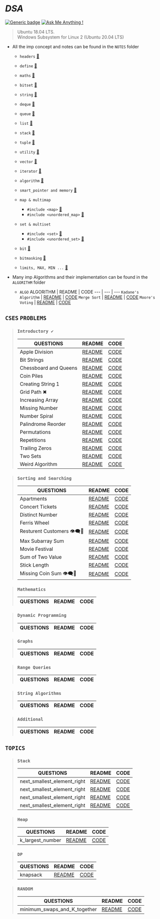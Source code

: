 # _________________________DSA_________________________
[![Generic badge](https://img.shields.io/badge/language-c++-green.svg)](https://github.com/gaurav-chaurasia/)  [![Ask Me Anything !](https://img.shields.io/badge/Ask%20me-anything-1abc9c.svg)](https://gaurav-chaurasia.github.io/)



> Ubuntu 18.04 LTS.  
> Windows Subsystem for Linux 2 (Ubuntu 20.04 LTS)

* All the imp concept and notes can be found in the `NOTES` folder

    * `headers` [🎯](NOTES/headers.md)
    * `define` [🎯](NOTES/define.md)
    * `maths` [🎯](NOTES/mathematics.md) 
    * `bitset` [🎯](NOTES/bitset.md)
    * `string` [🎯](NOTES/string.md)
    * `deque` [🎯](NOTES/deque.md)
    * `queue` [🎯](NOTES/queue.md)
    * `list` [🎯](NOTES/list.md) 
    * `stack` [🎯](NOTES/stack.md) 
    * `tuple` [🎯](NOTES/tuple.md) 
    * `utility` [🎯](NOTES/utility.md) 
    * `vector` [🎯](NOTES/vector.md) 
    * `iterator` [🎯](NOTES/iterator.md) 
    * `algorithm` [🎯](NOTES/algorithm.md) 
    * `smart_pointer and memory` [🎯](NOTES/smart_pointer.md) 

    * `map & multimap`
        * `#include <map>` [🎯](NOTES/map.md)
        * `#include <unordered_map>` [🎯](NOTES/map.md) 
    
    * `set & multiset`
        * `#include <set>` [🎯](NOTES/set.md) 
        * `#include <unordered_set>` [🎯](NOTES/set.md) 

    * `bit` [🎯](NOTES/bit.md)
    * `bitmasking` [🎯](NOTES/bitmasking.md)
    * `limits, MAX, MIN ...` [🎯](NOTES/limit.md) 

* Many imp Algorithms and their implementation can be found in the `ALGORITHM` folder
     * `ALGO`
       ALGORITHM | README | CODE
       --- | --- | ---
       `Kadane's Algorithm` | <a href="#">README</a> | [CODE](ALGORITHM/kadane’s_algorithm.cpp) 
       `Merge Sort` | <a href="#">README</a> | [CODE](ALGORITHM/merge_sort.cpp)
       `Moore's Voting` | [README](ALGORITHM/docs/Moore's_Voting.md) |  [CODE](ALGORITHM/Moore's_Voting.cpp)


## `CSES` `PROBLEMS`   
> ### ``Introductory ✔``
> QUESTIONS | README | CODE
>  --- | --- | ---
>  Apple Division | <a href="#">README</a> | <a href="#">CODE</a>
>  Bit Strings | <a href="#">README</a> | <a href="#">CODE</a>
>  Chessboard and Queens | <a href="#">README</a> | <a href="#">CODE</a>
>  Coin Piles | <a href="#">README</a> | <a href="#">CODE</a>  
>  Creating String 1 | <a href="#">README</a> | <a href="#">CODE</a>  
>  Grid Path ✖ | <a href="#">README</a> | <a href="#">CODE</a>  
>  Increasing Array | <a href="#">README</a> | <a href="#">CODE</a>  
>  Missing Number | <a href="#">README</a> | <a href="#">CODE</a>  
>  Number Spiral | <a href="#">README</a> | <a href="#">CODE</a>  
>  Palindrome Reorder | <a href="#">README</a> | <a href="#">CODE</a>  
>  Permutations | <a href="#">README</a> | <a href="#">CODE</a>  
>  Repetitions | <a href="#">README</a> | <a href="#">CODE</a>  
>  Trailing Zeros | <a href="#">README</a> | <a href="#">CODE</a>  
>  Two Sets | <a href="#">README</a> | <a href="#">CODE</a>  
>  Weird Algorithm | <a href="#">README</a> | <a href="#">CODE</a>  


> ### ``Sorting and Searching``
> QUESTIONS | README | CODE
>  --- | --- | ---
>  Apartments | <a href="#">README</a> | <a href="#">CODE</a>
>  Concert Tickets | <a href="#">README</a> | <a href="#">CODE</a>
>  Distinct Number | <a href="#">README</a> | <a href="#">CODE</a>
>  Ferris Wheel | <a href="#">README</a> | <a href="#">CODE</a>  
>  Resturent Customers 👁‍🗨🔘 | <a href="#">README</a> | <a href="#">CODE</a>  
>  Max Subarray Sum | <a href="#">README</a> | <a href="#">CODE</a>  
>  Movie Festival | <a href="#">README</a> | <a href="#">CODE</a>  
>  Sum of Two Value | <a href="#">README</a> | <a href="#">CODE</a>  
>  Stick Length | <a href="#">README</a> | <a href="#">CODE</a>  
>  Missing Coin Sum 👁‍🗨🔘 | <a href="#">README</a> | <a href="#">CODE</a>  


> ### ``Mathematics``
> QUESTIONS | README | CODE
>  --- | --- | ---


> ### ``Dynamic Programming``
> QUESTIONS | README | CODE
>  --- | --- | ---


> ### ``Graphs``
> QUESTIONS | README | CODE
>  --- | --- | ---


> ### ``Range Queries``
> QUESTIONS | README | CODE
>  --- | --- | ---


> ### ``String Algorithms``
> QUESTIONS | README | CODE
>  --- | --- | ---


> ### ``Additional``
> QUESTIONS | README | CODE
>  --- | --- | ---



## `TOPICS`     
> ### ``Stack``
> QUESTIONS | README | CODE
>  --- | --- | ---
>  next_smallest_element_right | <a href="#">README</a> | <a href="#">CODE</a>
>  next_smallest_element_right | <a href="#">README</a> | <a href="#">CODE</a>
>  next_smallest_element_right | <a href="#">README</a> | <a href="#">CODE</a>
>  next_smallest_element_right | <a href="#">README</a> | <a href="#">CODE</a>  


> ### ``Heap``
> QUESTIONS | README | CODE
>  --- | --- | ---
>  k_largest_number | <a href="#">README</a> | <a href="#">CODE</a>  


> ### ``DP`` 
> QUESTIONS | README | CODE
>  --- | --- | ---
>  knapsack | <a href="#">README</a> | <a href="#">CODE</a>  


> ### ``RANDOM`` 
> QUESTIONS | README | CODE
>  --- | --- | ---
>  minimum_swaps_and_K_together | <a href="https://github.com/gaurav-chaurasia/DSA/blob/master/practice/doc/random/min_swap_k_together.md">README</a> | <a href="https://github.com/gaurav-chaurasia/DSA/blob/master/practice/random/min_swap_k_together.cpp">CODE</a>  
